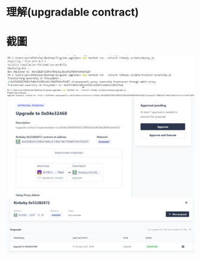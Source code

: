 # 理解(upgradable contract)
# 截圖
![](./0121_1.png)
![](./0121_2.png)
![](./0121_3.png)
![](./0121_4.png)
